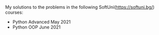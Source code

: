 My solutions to the problems in the following SoftUni(https://softuni.bg/) courses:

- Python Advanced May 2021
- Python OOP June 2021

